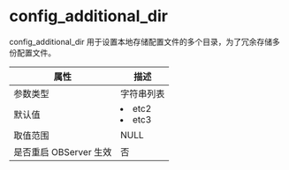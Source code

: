 config_additional_dir 
==========================================

config_additional_dir 用于设置本地存储配置文件的多个目录，为了冗余存储多份配置文件。


|      **属性**      |                                                **描述**                                                 |
|------------------|-------------------------------------------------------------------------------------------------------|
| 参数类型             | 字符串列表                                                                                                 |
| 默认值              | <li> etc2   </li><li> etc3    |
| 取值范围             | NULL                                                                                                  |
| 是否重启 OBServer 生效 | 否                                                                                                     |




